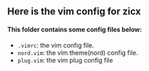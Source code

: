 ## Here is the vim config for zicx

#### This folder contains some config files below:
- `.vimrc`: the vim config file.
- `nord.vim`: the vim theme(nord) config file.
- `plug.vim`: the vim plug config file
